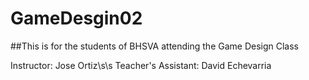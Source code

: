# GameDesgin02

##This is for the students of BHSVA attending the Game Design Class

Instructor: Jose Ortiz\s\s
Teacher's Assistant: David Echevarria
